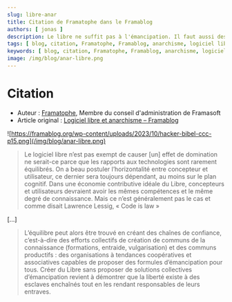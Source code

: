 ```yaml
---
slug: libre-anar
title: Citation de Framatophe dans le Framablog
authors: [ jonas ]
description: Le libre ne suffit pas à l'émancipation. Il faut aussi des chaînes de confiance et des communs productifs.
tags: [ blog, citation, Framatophe, Framablog, anarchisme, logiciel libre, domination, emancipation, communs, coopérative ]
keywords: [ blog, citation, Framatophe, Framablog, anarchisme, logiciel libre, domination, emancipation, communs, coopérative ]
image: /img/blog/anar-libre.png
---
```


# Citation

- Auteur : [Framatophe](https://framablog.org/author/framatophe/), Membre du conseil d'administration de Framasoft
- Article original : [Logiciel libre et anarchisme – Framablog](https://framablog.org/2023/10/09/logiciel-libre-et-anarchisme/)

![https://framablog.org/wp-content/uploads/2023/10/hacker-bibel-ccc-p15.png](/img/blog/anar-libre.png)

> Le logiciel libre n’est pas exempt de causer [un] effet de domination ne serait-ce parce que les rapports aux
> technologies sont rarement équilibrés. On a beau postuler l’horizontalité entre concepteur et utilisateur, ce dernier
> sera toujours dépendant, au moins sur le plan cognitif. Dans une économie contributive idéale du Libre, concepteurs et
> utilisateurs devraient avoir les mêmes compétences et le même degré de connaissance. Mais ce n’est généralement pas le
> cas et comme disait Lawrence Lessig, « Code is law »

[...]

> L’équilibre peut alors être trouvé en créant des chaînes de confiance, c’est-à-dire des efforts collectifs de création
> de communs de la connaissance (formations, entraide, vulgarisation) et des communs productifs : des organisations à
> tendances coopératives et associatives capables de proposer des formules d’émancipation pour tous. Créer du Libre sans
> proposer de solutions collectives d’émancipation revient à démontrer que la liberté existe à des esclaves enchaînés tout
> en les rendant responsables de leurs entraves.